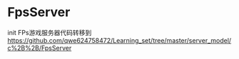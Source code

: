 # FpsServer
init
FPs游戏服务器代码转移到
https://github.com/qwe624758472/Learning_set/tree/master/server_model/c%2B%2B/FpsServer
